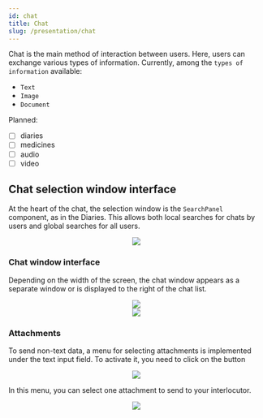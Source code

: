 ```yaml
---
id: chat
title: Chat
slug: /presentation/chat
---
```


Chat is the main method of interaction between users. Here, users can exchange various types of information. Currently, among the `types of information` available:

- `Text`
- `Image`
- `Document`

Planned:
- [ ] diaries
- [ ] medicines
- [ ] audio
- [ ] video

## Chat selection window interface

At the heart of the chat, the selection window is the `SearchPanel` component, as in the Diaries. This allows both local searches for chats by users and global searches for all users.

<div align="center"><img type="imgscreen" src="/wellness_doc/img/presentation/chat/chatList.png"/></div>

### Chat window interface

Depending on the width of the screen, the chat window appears as a separate window or is displayed to the right of the chat list.

<div align="center" display="flex">
    <div>
        <img type="imgscreen" src="/wellness_doc/img/presentation/chat/chatSmall.png"/>
    </div>
    <div>
        <img type="imgscreen" src="/wellness_doc/img/presentation/chat/chat.png"/>
    </div>
</div>

### Attachments

To send non-text data, a menu for selecting attachments is implemented under the text input field. To activate it, you need to click on the button <i class="fa fa-puzzle-piece d"></i>

<div align="center"><img type="imgscreen" src="/wellness_doc/img/presentation/chat/assets.png"/></div>

In this menu, you can select one attachment to send to your interlocutor.

<div align="center"><img type="imgscreen" src="/wellness_doc/img/presentation/chat/asset.png"/></div>
